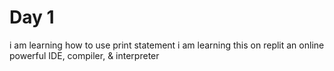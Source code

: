 # Day 1
i am learning how to use print statement
i am learning this on replit an online powerful IDE, compiler, & interpreter 
